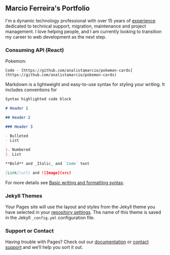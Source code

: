 ## Marcio Ferreira's Portfolio

I'm a dynamic technology professional with over 15 years of [experience](https://linkedin.com/in/analistamarcio) dedicated to technical support, migration, maintenance and project management. I love helping people, and I am currently looking to transition my career to web development as the next step.

### Consuming API (React)

Pokemon:

```Prod - [https://pokemon-cards-henna.vercel.app/](https://pokemon-cards-henna.vercel.app/)
Code - [https://github.com/analistamarcio/pokemon-cards](https://github.com/analistamarcio/pokemon-cards)
```

Markdown is a lightweight and easy-to-use syntax for styling your writing. It includes conventions for

```markdown
Syntax highlighted code block

# Header 1

## Header 2

### Header 3

- Bulleted
- List

1. Numbered
2. List

**Bold** and _Italic_ and `Code` text

[Link](url) and ![Image](src)
```

For more details see [Basic writing and formatting syntax](https://docs.github.com/en/github/writing-on-github/getting-started-with-writing-and-formatting-on-github/basic-writing-and-formatting-syntax).

### Jekyll Themes

Your Pages site will use the layout and styles from the Jekyll theme you have selected in your [repository settings](https://github.com/analistamarcio/analistamarcio.github.io/settings/pages). The name of this theme is saved in the Jekyll `_config.yml` configuration file.

### Support or Contact

Having trouble with Pages? Check out our [documentation](https://docs.github.com/categories/github-pages-basics/) or [contact support](https://support.github.com/contact) and we’ll help you sort it out.
